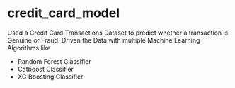# credit_card_model
Used a Credit Card Transactions Dataset to predict whether a transaction is Genuine or Fraud. Driven the Data with multiple Machine Learning Algorithms like
- Random Forest Classifier
- Catboost Classifier
- XG Boosting Classifier
